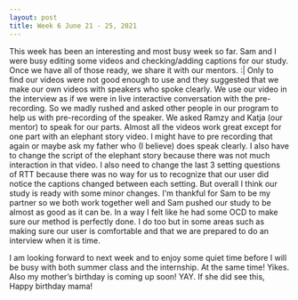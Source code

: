 ```yaml
---
layout: post
title: Week 6 June 21 - 25, 2021
---
```


This week has been an interesting and most busy week so far. Sam and I were busy editing some videos and checking/adding captions for our study. Once we have all of those ready, we share it with our mentors. :| Only to find our videos were not good enough to use and they suggested that we make our own videos with speakers who spoke clearly. We use our video in the interview as if we were in live interactive conversation with the pre-recording. So we madly rushed and asked other people in our program to help us with pre-recording of the speaker. We asked Ramzy and Katja (our mentor) to speak for our parts. Almost all the videos work great except for one part with an elephant story video. I might have to pre recording that again or maybe ask my father who (I believe) does speak clearly. I also have to change the script of the elephant story because there was not much interaction in that video. I also need to change the last 3 setting questions of RTT because there was no way for us to recognize that our user did notice the captions changed between each setting. But overall I think our study is ready with some minor changes. I'm thankful for Sam to be my partner so we both work together well and Sam pushed our study to be almost as good as it can be. In a way I felt like he had some OCD to make sure our method is perfectly done. I do too but in some areas such as making sure our user is comfortable and that we are prepared to do an interview when it is time. 


I am looking forward to next week and to enjoy some quiet time before I will be busy with both summer class and the internship. At the same time! Yikes. Also my mother’s birthday is coming up soon! YAY. If she did see this, Happy birthday mama!
